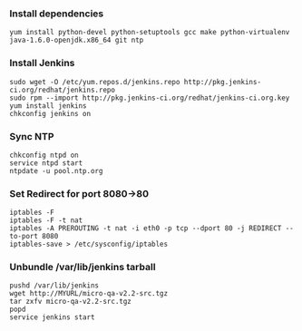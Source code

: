 ### Install dependencies
```
yum install python-devel python-setuptools gcc make python-virtualenv java-1.6.0-openjdk.x86_64 git ntp
```

### Install Jenkins
```
sudo wget -O /etc/yum.repos.d/jenkins.repo http://pkg.jenkins-ci.org/redhat/jenkins.repo
sudo rpm --import http://pkg.jenkins-ci.org/redhat/jenkins-ci.org.key
yum install jenkins
chkconfig jenkins on
```

### Sync NTP
```
chkconfig ntpd on
service ntpd start
ntpdate -u pool.ntp.org
```

### Set Redirect for port 8080->80
```
iptables -F
iptables -F -t nat
iptables -A PREROUTING -t nat -i eth0 -p tcp --dport 80 -j REDIRECT --to-port 8080
iptables-save > /etc/sysconfig/iptables
```

### Unbundle /var/lib/jenkins tarball
```
pushd /var/lib/jenkins
wget http://MYURL/micro-qa-v2.2-src.tgz
tar zxfv micro-qa-v2.2-src.tgz
popd
service jenkins start
```